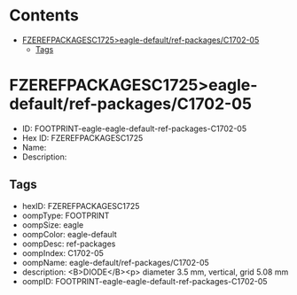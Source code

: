 



Contents
========

* [FZEREFPACKAGESC1725>eagle-default/ref-packages/C1702-05](#fzerefpackagesc1725eagle-defaultref-packagesc1702-05)
	* [Tags](#tags)

# FZEREFPACKAGESC1725>eagle-default/ref-packages/C1702-05

- ID: FOOTPRINT-eagle-eagle-default-ref-packages-C1702-05
- Hex ID: FZEREFPACKAGESC1725
- Name: 
- Description: 

## Tags

- hexID: FZEREFPACKAGESC1725
- oompType: FOOTPRINT
- oompSize: eagle
- oompColor: eagle-default
- oompDesc: ref-packages
- oompIndex: C1702-05
- oompName: eagle-default/ref-packages/C1702-05
- description: &lt;B&gt;DIODE&lt;/B&gt;&lt;p&gt;&#xD;
diameter 3.5 mm, vertical, grid 5.08 mm
- oompID: FOOTPRINT-eagle-eagle-default-ref-packages-C1702-05
